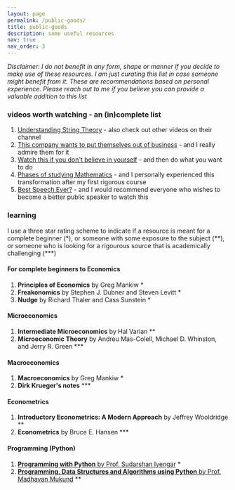 ```yaml
---
layout: page
permalink: /public-goods/
title: public-goods
description: some useful resources
nav: true
nav_order: 3
---
```


*Disclaimer: I do not benefit in any form, shape or manner if you decide to make use of these resources. I am just curating this list in case someone might benefit from it. These are recommendations based on personal experience. Please reach out to me if you believe you can provide a valuable addition to this list*


### videos worth watching - an (in)complete list

1. [Understanding String Theory](https://youtu.be/Da-2h2B4faU) - also check out other videos on their channel
2. [This company wants to put themselves out of business](https://youtu.be/Pv1Otdg4fok) - and I really admire them for it
3. [Watch this if you don't believe in yourself](https://youtu.be/yBEfU-Ul_iI) - and then do what you want to do
4. [Phases of studying Mathematics](https://youtu.be/48Hr3CT5Tpk) - and I personally experienced this transformation after my first rigorous course
5. [Best Speech Ever?](https://youtu.be/wD2cVhC-63I) - and I would recommend everyone who wishes to become a better public speaker to watch this


### learning

I use a three star rating scheme to indicate if a resource is meant for a complete beginner (\*), or someone with some exposure to the subject (\**), or someone who is looking for a rigourous source that is academically challenging (\***)

#### For complete beginners to Economics
1. **Principles of Economics** by Greg Mankiw *
2. **Freakonomics** by Stephen J. Dubner and Steven Levitt *
3. **Nudge** by Richard Thaler and Cass Sunstein *


#### Microeconomics
1. **Intermediate Microeconomics** by Hal Varian **
2. **Microeconomic Theory** by Andreu Mas-Colell, Michael D. Whinston, and Jerry R. Green ***


#### Macroeconomics
1. **Macroeconomics** by Greg Mankiw *
2. **Dirk Krueger's notes** ***


#### Econometrics
1. **Introductory Econometrics: A Modern Approach** by Jeffrey Wooldridge **
2. **Econometrics** by Bruce E. Hansen ***


#### Programming (Python)
1. [**Programming with Python** by Prof. Sudarshan Iyengar](https://youtube.com/playlist?list=PLZ2ps__7DhBb2cXAu5PevO_mzgS3Fj3Fs&feature=shared) *
2. [**Programming, Data Structures and Algorithms using Python** by Prof. Madhavan Mukund](https://youtube.com/playlist?list=PLZ2ps__7DhBaDccbZRgiU1sHX2gZrQ-XT&feature=shared) **





